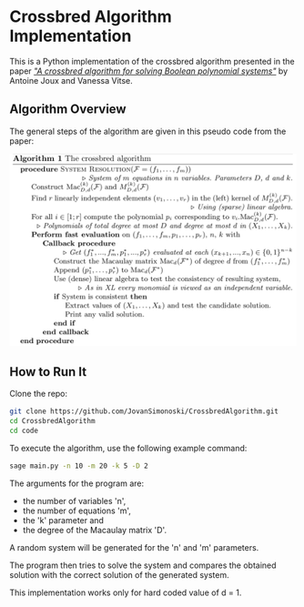 # Crossbred Algorithm Implementation

This is a Python implementation of the crossbred algorithm presented in the paper [_"A crossbred algorithm for solving Boolean polynomial systems"_](https://ia.cr/2017/372) by Antoine Joux and Vanessa Vitse.

## Algorithm Overview

The general steps of the algorithm are given in this pseudo code from the paper:

![Algorithm Pseudo Code](https://github.com/JovanSimonoski/CrossbredAlgorithm/blob/master/pseudo_code.png?raw=true)

## How to Run It
Clone the repo:
```bash
git clone https://github.com/JovanSimonoski/CrossbredAlgorithm.git
cd CrossbredAlgorithm
cd code
```
To execute the algorithm, use the following example command:
```bash
sage main.py -n 10 -m 20 -k 5 -D 2
```
The arguments for the program are: 
  - the number of variables 'n', 
  - the number of equations 'm',
  - the 'k' parameter and
  - the degree of the Macaulay matrix 'D'. 

A random system will be generated for the 'n' and 'm' parameters. 

The program then tries to solve the system and compares the obtained solution with the correct solution of the generated system.

This implementation works only for hard coded value of d = 1.

